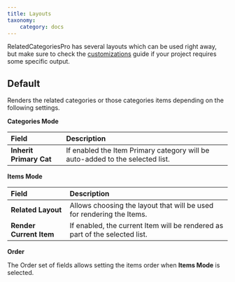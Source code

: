 ```yaml
---
title: Layouts
taxonomy:
    category: docs
---
```


RelatedCategoriesPro has several layouts which can be used right away, but make sure to check the [customizations](/elements/relatedcategoriespro/advanced/customizations) guide if your project requires some specific output.

## Default

Renders the related categories or those categories items depending on the following settings.

**Categories Mode**

| Field       | Description |
| :---------- | :---------- |
| **Inherit Primary Cat** | If enabled the Item Primary category will be auto-added to the selected list. |

**Items Mode**

| Field       | Description |
| :---------- | :---------- |
| **Related Layout** | Allows choosing the layout that will be used for rendering the Items. |
| **Render Current Item** | If enabled, the current Item will be rendered as part of the selected list. |

**Order**

The Order set of fields allows setting the items order when **Items Mode** is selected.
